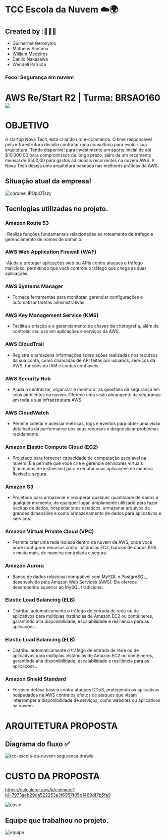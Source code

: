 # TCC Escola da Nuvem ☁️🌍

## Created by :🙋🏾‍♂️

- Guilherme Geronymo
- Matheus Santana
- William Medeiros
- Danilo Nakasawa
- Wendell Patriota

### Foco: Segurança em nuvem

# AWS Re/Start R2 | Turma: BRSAO160 <img src="https://img.shields.io/badge/Em%20Andamento-8A2BE2"/>

# OBJETIVO

A startup Nova Tech, está criando um e-commerce. O time responsável pela infraestrutura decidiu contratar uma consultoria para evoluir sua arquitetura. Tendo disponível para investimento um aporte inicial de até $10.000,00 para compromissos de longo prazo, além de um orçamento mensal de $500,00 para gastos adicionais recorrentes na nuvem AWS. A Nova Tech deseja uma arquitetura baseada nas melhores práticas da AWS.

## Situação atual da empresa!

![chrome_lPOpjOTszy](https://github.com/user-attachments/assets/3fb9f091-9a17-4451-a0e4-4c1563621720)

## Tecnlogias utilizadas no projeto.

### Amazon Route 53
-Realiza funções fundamentais relacionadas ao roteamento de tráfego e gerenciamento de nomes de domínio.

### AWS Web Application Firewall (WAF)
-Ajuda a proteger aplicações web ou APIs contra ataques e tráfego malicioso, permitindo que você controle o tráfego que chega às suas aplicações.

### AWS Systems Manager
- Fornece ferramentas para monitorar, gerenciar configurações e automatizar tarefas administrativas

### AWS Key Management Service (KMS)
- Facilita a criação e o gerenciamento de chaves de criptografia, além de controlar seu uso em aplicações e serviços da AWS.

### AWS CloudTrail
- Registra e armazena informações sobre ações realizadas nos recursos da sua conta, como chamadas de API feitas por usuários, serviços da AWS, funções do IAM e contas confiáveis.

### AWS Security Hub
- Ajuda a centralizar, organizar e monitorar as questões de segurança em seus ambientes na nuvem. Oferece uma visão abrangente da 
segurança em toda a sua infraestrutura AWS

### AWS CloudWatch
- Permite coletar e acessar métricas, logs e eventos para obter uma visão detalhada da performance dos seus recursos e diagnosticar problemas rapidamente.

### Amazon Elastic Compute Cloud (EC2)
- Projetado para fornecer capacidade de computação escalável na nuvem. Ele permite que você crie e gerencie servidores virtuais (chamados de instâncias) para executar suas aplicações de maneira flexível e segura.

### Amazon S3
- Projetado para armazenar e recuperar 
qualquer quantidade de dados a qualquer momento, de qualquer lugar. amplamente 
utilizado para fazer backup de dados, hospedar sites estáticos, armazenar arquivos de grandes dimensões e como armazenamento de dados para aplicativos e serviços.

### Amazon Virtual Private Cloud (VPC)
- Permite criar uma rede isolada dentro da nuvem da AWS, onde você pode configurar recursos como instâncias EC2, bancos de dados RDS, e muito mais, de maneira controlada e segura.

### Amazon Aurora
- Banco de dados relacional compatível com MySQL e PostgreSQL, desenvolvido pela Amazon Web Services (AWS). Ele oferece desempenho superior ao MySQL tradicional.

### Elastic Load Balancing (ELB)
- Distribui automaticamente o tráfego de entrada de rede ou de aplicativos para múltiplas instâncias de Amazon EC2 ou contêineres, garantindo alta disponibilidade, escalabilidade e resiliência para as aplicações..

### Elastic Load Balancing (ELB)
- Distribui automaticamente o tráfego de entrada de rede ou de aplicativos para múltiplas instâncias de Amazon EC2 ou contêineres, garantindo alta disponibilidade, escalabilidade e resiliência para as aplicações..

### Amazon Shield Standard
- Fornece defesa básica contra ataques DDoS, protegendo os aplicativos hospedados na AWS contra os efeitos de ataques que visam interromper a disponibilidade de serviços, como websites ou aplicativos na nuvem.

# ARQUITETURA PROPOSTA

## Diagrama do fluxo ✅

![tcc-escola-da-nuvem-segurança drawio](https://github.com/user-attachments/assets/0d05d583-2065-4cda-a09e-8b1e384746a9)

# CUSTO DA PROPOSTA

https://calculator.aws/#/estimate?id=7973aeb29da522253a3f6957f85b1469df7b5fa9

![custo](https://github.com/user-attachments/assets/905d53fc-7b4e-482d-aca6-4f0509b6dedd)

## Equipe que trabalhou no projeto.
![equipe](https://github.com/user-attachments/assets/1ffd5895-9820-43d3-85b0-2441ffbe4544)

